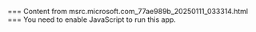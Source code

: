 === Content from msrc.microsoft.com_77ae989b_20250111_033314.html ===
You need to enable JavaScript to run this app.
